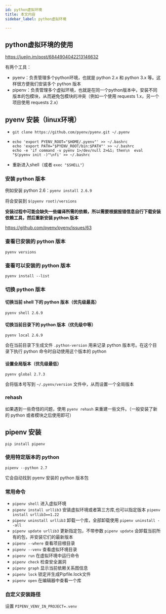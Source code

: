 ```yaml
---
id: python虚拟环境
title: 本文内容
sidebar_label: python虚拟环境

---
```




## python虚拟环境的使用

https://juejin.im/post/6844904042213146632

有两个工具：

- pyenv：负责管理多个python环境，也就是 python 2.x 和 python 3.x 等。这样很方便我们安装多个 python 版本
- pipenv：负责管理多个虚拟环境，也就是在同一个python版本中，安装不同版本的包模块，从而避免包模块的冲突（例如一个使用 requests 1.x，另一个项目使用 requests 2.x）



## pyenv 安装（linux环境）

- `git clone https://github.com/pyenv/pyenv.git ~/.pyenv`

- ```
  echo 'export PYENV_ROOT="$HOME/.pyenv"' >> ~/.bashrc
  echo 'export PATH="$PYENV_ROOT/bin:$PATH"' >> ~/.bashrc
  echo -e 'if command -v pyenv 1>/dev/null 2>&1; then\n  eval "$(pyenv init -)"\nfi' >> ~/.bashrc
  ```

- 重新进入shell（或者 `exec "$SHELL"`）

### 安装 python 版本

例如安装 python 2.6：`pyenv install 2.6.9`

将会安装到 `$(pyenv root)/versions`

**安装过程中可能会缺失一些编译所需的依赖，所以需要根据报错信息自行下载安装依赖工具，然后重新安装 python 版本**

https://github.com/pyenv/pyenv/issues/63

### 查看已安装的 python 版本

`pyenv versions`

### 查看可以安装的 python 版本

`pyenv install --list`

### 切换 python 版本

#### 切换当前 shell 下的 python 版本（优先级最高）

`pyenv shell 2.6.9`

#### 切换当前目录下的 python 版本（优先级中等）

`pyenv local 2.6.9`

会在当前目录下生成文件 `.python-version` 用来记录 python 版本号。在这个目录下执行 python 命令时自动使用这个版本的 python

#### 设置全局版本（优先级最低）

`pyenv global 2.7.3`

会将版本号写到 `~/.pyenv/version` 文件中，从而设置一个全局版本

### rehash

如果遇到一些奇怪的问题，使用 `pyenv rehash` 来重建一些文件。（一般安装了新的 python 或者模块之后使用即可）



## pipenv 安装

`pip install pipenv`

### 使用特定版本的 python

`pipenv --python 2.7`

它会自动找到 pyenv 安装的 python 版本包

### 常用命令

- `pipenv shell`      进入虚拟环境
- `pipenv install urllib3`    安装虚拟环境或者第三方库,也可以指定版本 `pipenv install urllib3==1.22
  `
- `pipenv uninstall urllib3`  卸载一个库，全部卸载使用 `pipenv uninstall --all`
- `pipenv update urllib3`     更新指定包，不带参数 `pipenv update` 会卸载当前所有的包，并安装它们的最新版本
- `pipenv --where` 查看项目根目录
- `pipenv --venv` 查看虚拟环境目录
- `pipenv run`        在虚拟环境中运行命令
- `pipenv check`      检查安全漏洞
- `pipenv graph`      显示当前依赖关系图信息
- `pipenv lock`       锁定并生成Pipfile.lock文件
- `pipenv open`       在编辑器中查看一个库

### 自定义安装路径

设置 `PIPENV_VENV_IN_PROJECT=.venv`

